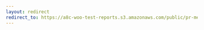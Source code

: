 ```yaml
---
layout: redirect
redirect_to: https://a8c-woo-test-reports.s3.amazonaws.com/public/pr-merge/44735/api/index.html
---
```

